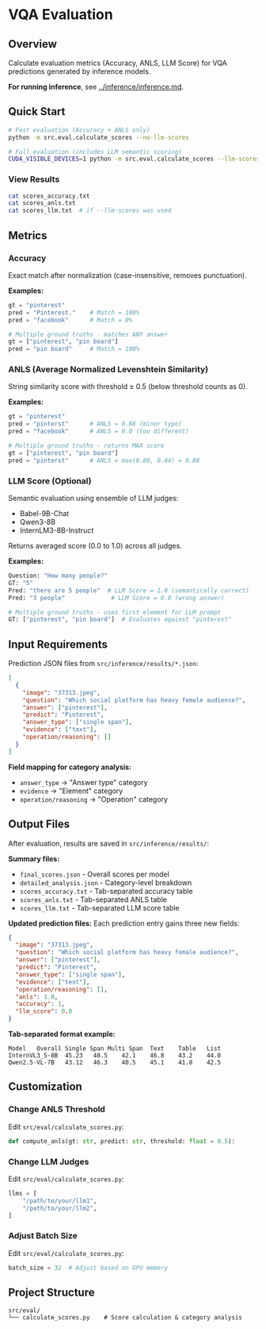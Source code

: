 # VQA Evaluation

## Overview

Calculate evaluation metrics (Accuracy, ANLS, LLM Score) for VQA predictions generated by inference models.

**For running inference**, see [../inference/inference.md](../inference/inference.md).

## Quick Start

```bash
# Fast evaluation (Accuracy + ANLS only)
python -m src.eval.calculate_scores --no-llm-scores

# Full evaluation (includes LLM semantic scoring)
CUDA_VISIBLE_DEVICES=1 python -m src.eval.calculate_scores --llm-scores
```

### View Results

```bash
cat scores_accuracy.txt
cat scores_anls.txt
cat scores_llm.txt  # if --llm-scores was used
```

## Metrics

### Accuracy
Exact match after normalization (case-insensitive, removes punctuation).

**Examples:**
```python
gt = "pinterest"
pred = "Pinterest."    # Match = 100%
pred = "facebook"      # Match = 0%

# Multiple ground truths - matches ANY answer
gt = ["pinterest", "pin board"]
pred = "pin board"     # Match = 100%
```

### ANLS (Average Normalized Levenshtein Similarity)
String similarity score with threshold ≥ 0.5 (below threshold counts as 0).

**Examples:**
```python
gt = "pinterest"
pred = "pinterst"      # ANLS = 0.88 (minor typo)
pred = "facebook"      # ANLS = 0.0 (too different)

# Multiple ground truths - returns MAX score
gt = ["pinterest", "pin board"]
pred = "pinterst"      # ANLS = max(0.88, 0.44) = 0.88
```

### LLM Score (Optional)
Semantic evaluation using ensemble of LLM judges:
- Babel-9B-Chat
- Qwen3-8B
- InternLM3-8B-Instruct

Returns averaged score (0.0 to 1.0) across all judges.

**Examples:**
```python
Question: "How many people?"
GT: "5"
Pred: "there are 5 people"  # LLM Score = 1.0 (semantically correct)
Pred: "3 people"             # LLM Score = 0.0 (wrong answer)

# Multiple ground truths - uses first element for LLM prompt
GT: ["pinterest", "pin board"]  # Evaluates against "pinterest"
```

## Input Requirements

Prediction JSON files from `src/inference/results/*.json`:
```json
[
  {
    "image": "37313.jpeg",
    "question": "Which social platform has heavy female audience?",
    "answer": ["pinterest"],
    "predict": "Pinterest",
    "answer_type": ["single span"],
    "evidence": ["text"],
    "operation/reasoning": []
  }
]
```

**Field mapping for category analysis:**
- `answer_type` → "Answer type" category
- `evidence` → "Element" category
- `operation/reasoning` → "Operation" category

## Output Files

After evaluation, results are saved in `src/inference/results/`:

**Summary files:**
- `final_scores.json` - Overall scores per model
- `detailed_analysis.json` - Category-level breakdown
- `scores_accuracy.txt` - Tab-separated accuracy table
- `scores_anls.txt` - Tab-separated ANLS table
- `scores_llm.txt` - Tab-separated LLM score table

**Updated prediction files:**
Each prediction entry gains three new fields:
```json
{
  "image": "37313.jpeg",
  "question": "Which social platform has heavy female audience?",
  "answer": ["pinterest"],
  "predict": "Pinterest",
  "answer_type": ["single span"],
  "evidence": ["text"],
  "operation/reasoning": [],
  "anls": 1.0,
  "accuracy": 1,
  "llm_score": 0.0
}
```

**Tab-separated format example:**
```
Model	Overall	Single Span	Multi Span	Text	Table	List
InternVL3_5-8B	45.23	48.5	42.1	46.8	43.2	44.0
Qwen2.5-VL-7B	43.12	46.3	40.5	45.1	41.8	42.5
```

## Customization

### Change ANLS Threshold
Edit `src/eval/calculate_scores.py`:
```python
def compute_anls(gt: str, predict: str, threshold: float = 0.5):
```

### Change LLM Judges
Edit `src/eval/calculate_scores.py`:
```python
llms = [
    "/path/to/your/llm1",
    "/path/to/your/llm2",
]
```

### Adjust Batch Size
Edit `src/eval/calculate_scores.py`:
```python
batch_size = 32  # Adjust based on GPU memory
```

## Project Structure

```
src/eval/
└── calculate_scores.py    # Score calculation & category analysis
```

